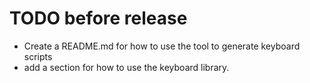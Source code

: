 ﻿# TODO before release

* Create a README.md for how to use the tool to generate keyboard scripts
* add a section for how to use the keyboard library.